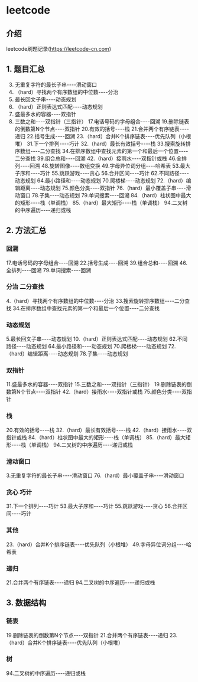 # leetcode

## 介绍
leetcode刷题记录(https://leetcode-cn.com)

## 1. 题目汇总
3. 无重复字符的最长子串----滑动窗口
4. （hard）寻找两个有序数组的中位数----分治
5. 最长回文子串----动态规划
10. （hard）正则表达式匹配----动态规划
11. 盛最多水的容器----双指针
15. 三数之和----双指针（三指针）
17.电话号码的字母组合----回溯
19.删除链表的倒数第N个节点----双指针
20.有效的括号----栈
21.合并两个有序链表----递归
22.括号生成----回溯
23.（hard）合并K个排序链表----优先队列（小根堆）
31.下一个排列----巧计
32.（hard）最长有效括号----栈
33.搜索旋转排序数组----二分查找
34.在排序数组中查找元素的第一个和最后一个位置----二分查找
39.组合总和----回溯
42.（hard）接雨水----双指针或栈
46.全排列----回溯
48.旋转图像----数组变换
49.字母异位词分组----哈希表
53.最大子序和----巧计
55.跳跃游戏----贪心
56.合并区间----巧计
62.不同路径----动态规划
64.最小路径和----动态规划
70.爬楼梯----动态规划
72.（hard）编辑距离----动态规划
75.颜色分类----双指针
76.（hard）最小覆盖子串----滑动窗口
78.子集----动态规划
79.单词搜索----回溯
84.（hard）柱状图中最大的矩形----栈（单调栈）
85.（hard）最大矩形----栈（单调栈）
94.二叉树的中序遍历----递归或栈

## 2. 方法汇总
### 回溯
17.电话号码的字母组合----回溯
22.括号生成----回溯
39.组合总和----回溯
46.全排列----回溯
79.单词搜索----回溯

### 分治 二分查找
4.（hard）寻找两个有序数组的中位数----分治
33.搜索旋转排序数组----二分查找
34.在排序数组中查找元素的第一个和最后一个位置----二分查找

### 动态规划
5.最长回文子串----动态规划
10.（hard）正则表达式匹配----动态规划
62.不同路径----动态规划
64.最小路径和----动态规划
70.爬楼梯----动态规划
72.（hard）编辑距离----动态规划
78.子集----动态规划

### 双指针
11.盛最多水的容器----双指针
15.三数之和----双指针（三指针）
19.删除链表的倒数第N个节点----双指针
42.（hard）接雨水----双指针或栈
75.颜色分类----双指针

### 栈
20.有效的括号----栈
32.（hard）最长有效括号----栈
42.（hard）接雨水----双指针或栈
84.（hard）柱状图中最大的矩形----栈（单调栈）
85.（hard）最大矩形----栈（单调栈）
94.二叉树的中序遍历----递归或栈

### 滑动窗口
3.无重复字符的最长子串----滑动窗口
76.（hard）最小覆盖子串----滑动窗口

### 贪心 巧计
31.下一个排列----巧计
53.最大子序和----巧计
55.跳跃游戏----贪心
56.合并区间----巧计

### 其他
23.（hard）合并K个排序链表----优先队列（小根堆）
49.字母异位词分组----哈希表

### 递归
21.合并两个有序链表----递归
94.二叉树的中序遍历----递归或栈

## 3. 数据结构

### 链表
19.删除链表的倒数第N个节点----双指针
21.合并两个有序链表----递归
23.（hard）合并K个排序链表----优先队列（小根堆）

### 树
94.二叉树的中序遍历----递归或栈